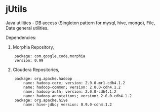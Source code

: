 jUtils
======

Java utilities - DB access (Singleton pattern for mysql, hive, mongo), File, Date general utilities.

Dependencies:

1. Morphia Repository, 
```
    package: com.google.code.morphia  
    version: 0.99
```
2. Cloudera Repositories, 
```
    package: org.apache.hadoop  
        name: hadoop-core; version: 2.0.0-mr1-cdh4.1.2  
        name: hadoop-common; version: 2.0.0-cdh4.1.2  
        name: hadoop-auth; version: 2.0.0-cdh4.1.2  
        name: hadoop-annotations; version: 2.0.0-cdh4.1.2  
    package: org.apache.hive  
        name: hive-jdbc; version: 0.9.0-cdh4.1.2  
```
